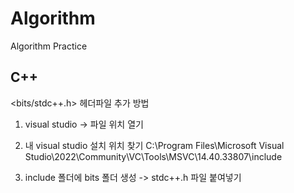 # Algorithm
 Algorithm Practice


## C++
<bits/stdc++.h> 헤더파일 추가 방법


1. visual studio -> 파일 위치 열기


2. 내 visual studio 설치 위치 찾기 C:\Program Files\Microsoft Visual Studio\2022\Community\VC\Tools\MSVC\14.40.33807\include 


3. include 폴더에 bits 폴더 생성 -> stdc++.h 파일 붙여넣기
